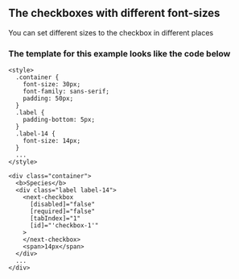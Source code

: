 ## The checkboxes with different font-sizes

You can set different sizes to the checkbox in different places

### The template for this example looks like the code below

```
<style>
  .container {
    font-size: 30px;
    font-family: sans-serif;
    padding: 50px;
  }
  .label {
    padding-bottom: 5px;
  }
  .label-14 {
    font-size: 14px;
  }
  ...
</style>

<div class="container">
  <b>Species</b>
  <div class="label label-14">
    <next-checkbox
      [disabled]="false"
      [required]="false"
      [tabIndex]="1"
      [id]="'checkbox-1'"
    >
    </next-checkbox>
    <span>14px</span>
  </div>
  ...
</div>
```
